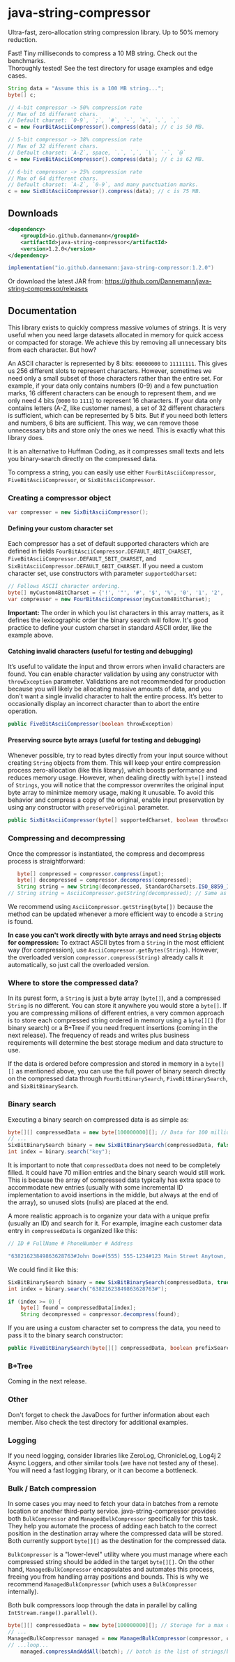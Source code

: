 # java-string-compressor
Ultra-fast, zero-allocation string compression library. Up to 50% memory reduction.

Fast! Tiny milliseconds to compress a 10 MB string. Check out the benchmarks.<br/>
Thoroughly tested! See the test directory for usage examples and edge cases.
```java
String data = "Assume this is a 100 MB string...";
byte[] c;

// 4‑bit compressor -> 50% compression rate
// Max of 16 different chars.
// Default charset: `0-9`, `;`, `#`, `-`, `+`, `.`, `,`
c = new FourBitAsciiCompressor().compress(data); // c is 50 MB.

// 5‑bit compressor -> 38% compression rate
// Max of 32 different chars.
// Default charset: `A-Z`, space, `.`, `,`, `\`, `-`, `@`
c = new FiveBitAsciiCompressor().compress(data); // c is 62 MB.

// 6‑bit compressor -> 25% compression rate
// Max of 64 different chars.
// Default charset: `A-Z`, `0-9`, and many punctuation marks.
c = new SixBitAsciiCompressor().compress(data); // c is 75 MB.
```

## Downloads
```xml
<dependency>
    <groupId>io.github.dannemann</groupId>
    <artifactId>java-string-compressor</artifactId>
    <version>1.2.0</version>
</dependency>
```
```java
implementation("io.github.dannemann:java-string-compressor:1.2.0")
```
Or download the latest JAR from: https://github.com/Dannemann/java-string-compressor/releases

## Documentation
This library exists to quickly compress massive volumes of strings. 
It is very useful when you need large datasets allocated in memory for quick access or compacted for storage.
We achieve this by removing all unnecessary bits from each character. But how?

An ASCII character is represented by 8 bits: `00000000` to `11111111`. 
This gives us 256 different slots to represent characters.
However, sometimes we need only a small subset of those characters rather than the entire set.
For example, if your data only contains numbers (0-9) and a few punctuation marks, 16 different characters can be enough to 
represent them, and we only need 4 bits (`0000` to `1111`) to represent 16 characters.
If your data only contains letters (A-Z, like customer names), a set of 32 different characters is sufficient, which can be 
represented by 5 bits.
But if you need both letters and numbers, 6 bits are sufficient.
This way, we can remove those unnecessary bits and store only the ones we need. 
This is exactly what this library does.

It is an alternative to Huffman Coding, as it compresses small texts and lets you binary-search directly on the compressed data.

To compress a string, you can easily use either `FourBitAsciiCompressor`, `FiveBitAsciiCompressor`, or `SixBitAsciiCompressor`.

### Creating a compressor object
```java
var compressor = new SixBitAsciiCompressor();
```

#### Defining your custom character set
Each compressor has a set of default supported characters which are defined in fields 
`FourBitAsciiCompressor.DEFAULT_4BIT_CHARSET`, `FiveBitAsciiCompressor.DEFAULT_5BIT_CHARSET`, and `SixBitAsciiCompressor.DEFAULT_6BIT_CHARSET`.
If you need a custom character set, use constructors with parameter `supportedCharset`:
```java
// Follows ASCII character ordering.
byte[] myCustom4BitCharset = {'!', '"', '#', '$', '%', '0', '1', '2', '3', '4', '5', '6', '7', '8', '9', '@'};
var compressor = new FourBitAsciiCompressor(myCustom4BitCharset);
```
**Important:** The order in which you list characters in this array matters, as it defines the lexicographic
order the binary search will follow. It's good practice to define your custom charset in standard ASCII order, like the example above.

#### Catching invalid characters (useful for testing and debugging)
It’s useful to validate the input and throw errors when invalid characters are found.
You can enable character validation by using any constructor with `throwException` parameter.
Validations are not recommended for production because you will likely be allocating massive amounts of data, and 
you don't want a single invalid character to halt the entire process.
It’s better to occasionally display an incorrect character than to abort the entire operation.
```java
public FiveBitAsciiCompressor(boolean throwException)
```

#### Preserving source byte arrays (useful for testing and debugging)
Whenever possible, try to read bytes directly from your input source without creating `String` objects from them.
This will keep your entire compression process zero-allocation (like this library), which boosts performance and reduces memory usage.
However, when dealing directly with `byte[]` instead of `Strings`, you will notice that the compressor overwrites the original 
input byte array to minimize memory usage, making it unusable.
To avoid this behavior and compress a copy of the original, enable input preservation by using any constructor with `preserveOriginal` parameter.
```java
public SixBitAsciiCompressor(byte[] supportedCharset, boolean throwException, boolean preserveOriginal)
```

### Compressing and decompressing
Once the compressor is instantiated, the compress and decompress process is straightforward:
```java
   byte[] compressed = compressor.compress(input);
   byte[] decompressed = compressor.decompress(compressed);
   String string = new String(decompressed, StandardCharsets.ISO_8859_1);
// String string = AsciiCompressor.getString(decompressed); // Same as above. Recommended.
```
We recommend using `AsciiCompressor.getString(byte[])` because the method can be updated whenever a more efficient way to encode a `String` is found.

**In case you can't work directly with byte arrays and need `String` objects for compression:**
To extract ASCII bytes from a `String` in the most efficient way (for compression), use `AsciiCompressor.getBytes(String)`.
However, the overloaded version `compressor.compress(String)` already calls it automatically, so just call the overloaded version.

### Where to store the compressed data?
In its purest form, a `String` is just a byte array (`byte[]`), and a compressed `String` is no different. 
You can store it anywhere you would store a `byte[]`. If you are compressing millions of different entries, a very common 
approach is to store each compressed string ordered in memory using a `byte[][]` (for binary search) or a B+Tree if you 
need frequent insertions (coming in the next release). The frequency of reads and writes plus business requirements will 
determine the best storage medium and data structure to use.

If the data is ordered before compression and stored in memory in a `byte[][]` as mentioned above, you can use the full power of binary 
search directly on the compressed data through `FourBitBinarySearch`, `FiveBitBinarySearch`, and `SixBitBinarySearch`.

### Binary search
Executing a binary search on compressed data is as simple as:
```java
byte[][] compressedData = new byte[100000000][]; // Data for 100 million customers.
// ...
SixBitBinarySearch binary = new SixBitBinarySearch(compressedData, false); // false == exact-match search.
int index = binary.search("key");
```
It is important to note that `compressedData` does not need to be completely filled. It could have 70 million entries 
and the binary search would still work. This is because the array of compressed data typically has extra space to 
accommodate new entries (usually with some incremental ID implementation to avoid insertions in the middle, but always at 
the end of the array), so unused slots (nulls) are placed at the end.

A more realistic approach is to organize your data with a unique prefix (usually an ID) and search for it. For example,
imagine each customer data entry in `compressedData` is organized like this:
```java
// ID # FullName # PhoneNumber # Address

"63821623849863628763#John Doe#(555) 555-1234#123 Main Street Anytown, CA 91234-5678"
```
We could find it like this:
```java
SixBitBinarySearch binary = new SixBitBinarySearch(compressedData, true); // true == prefix search.
int index = binary.search("63821623849863628763#");

if (index >= 0) {
    byte[] found = compressedData[index];
    String decompressed = compressor.decompress(found);
```
If you are using a custom character set to compress the data, you need to pass it to the binary search constructor:
```java
public FiveBitBinarySearch(byte[][] compressedData, boolean prefixSearch, byte[] charset)
```

### B+Tree
Coming in the next release.

### Other
Don't forget to check the JavaDocs for further information about each member.
Also check the test directory for additional examples.

### Logging
If you need logging, consider libraries like ZeroLog, ChronicleLog, Log4j 2 Async Loggers, and other similar tools
(we have not tested any of these). You will need a fast logging library, or it can become a bottleneck.

### Bulk / Batch compression
In some cases you may need to fetch your data in batches from a remote location or another third-party service.
java-string-compressor provides both `BulkCompressor` and `ManagedBulkCompressor` specifically for this task.
They help you automate the process of adding each batch to the correct position in the destination array where the
compressed data will be stored. Both currently support `byte[][]` as the destination for the compressed data. 

`BulkCompressor` is a "lower-level" utility where you must manage where each compressed string should be added in 
the target `byte[][]`. On the other hand, `ManagedBulkCompressor` encapsulates and automates this process, freeing you
from handling array positions and bounds. This is why we recommend `ManagedBulkCompressor` (which uses a `BulkCompressor` internally).

Both bulk compressors loop through the data in parallel by calling `IntStream.range().parallel()`.
```java
byte[][] compressedData = new byte[100000000][]; // Storage for a max of 100 million customers.
// ...
ManagedBulkCompressor managed = new ManagedBulkCompressor(compressor, compressedData);
// ...loop...
    managed.compressAndAddAll(batch); // batch is the list of strings/bytes to be compressed.
```
